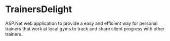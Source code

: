 # TrainersDelight
ASP.Net web application to provide a easy and efficient way for personal trainers that work at local gyms to track and share client progress with other trainers.
